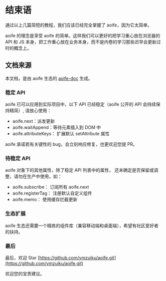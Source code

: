 # 结束语

通过以上几篇简短的教程，我们应该已经完全掌握了 aoife，因为它太简单。

aoife 的理念是享受 aoife 的简单。这样我们可以更好的把学习重心放在浏览器的 API 和 JS 本身，把工作重心放在业务本身，而不是内卷的学习那些迟早会更新过时的概念上。

## 文档来源

本文档，是由 aoife 生态的 [aoife-doc](https://github.com/ymzuiku/aoife-doc.git) 生成。

### 稳定 API

aoife 已可以应用到实际项目中，以下 API 已经稳定（aoife 公开的 API 会持续保持精简）, 请放心使用：

- aoife.next：派发更新
- aoife.waitAppend：等待元素插入到 DOM 中
- aoife.attributeKeys： 扩展默认 setAttribute 属性

aoife 承诺若有关键性的 bug，会立刻响应修复，也更欢迎您提 PR。

### 待稳定 API

aoife 对象下的其他属性，除了稳定 API 列表中的属性， 还未确定是否保留或调整，请勿在生产中使用，如：

- aoife.subscribe： 订阅所有 aoife.next
- aoife.registerTag： 注册默认自定义组件
- aoife.memo： 使用缓存拦截更新

### 生态扩展

aoife 生态还需要一个精炼的组件库（兼容移动端和桌面端），希望有社区爱好者的扶持。

### 最后

最后，欢迎 Star [https://github.com/ymzuiku/aoife.git](https://github.com/ymzuiku/aoife.git)

欢迎您的宝贵建议。
